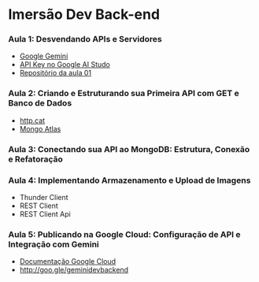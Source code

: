 # Imersão Dev Back-end

### Aula 1: Desvendando APIs e Servidores

- [Google Gemini](https://alura.tv/google-gemini)
- [API Key no Google AI Studo](https://alura.tv/google-gemini-api)
- [Repositório da aula 01](https://github.com/guilhermeonrails/backend-instabytes/tree/bebe680f2d059218f3256482d23f706df7a690fb)

### Aula 2: Criando e Estruturando sua Primeira API com GET e Banco de Dados

- [http.cat](https://http.cat/)
- [Mongo Atlas](https://www.mongodb.com/products/platform/atlas-database)

### Aula 3: Conectando sua API ao MongoDB: Estrutura, Conexão e Refatoração

### Aula 4: Implementando Armazenamento e Upload de Imagens

- Thunder Client
- REST Client
- REST Client Api

### Aula 5: Publicando na Google Cloud: Configuração de API e Integração com Gemini

- [Documentação Google Cloud](https://cloud.google.com/docs?hl=pt-br)
- http://goo.gle/geminidevbackend